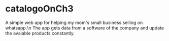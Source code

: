 # catalogoOnCh3

A simple web app for helping my mom's small business selling on whatsapp.\n
The app gets data from a software of the company and update the avaiable products constantly.
